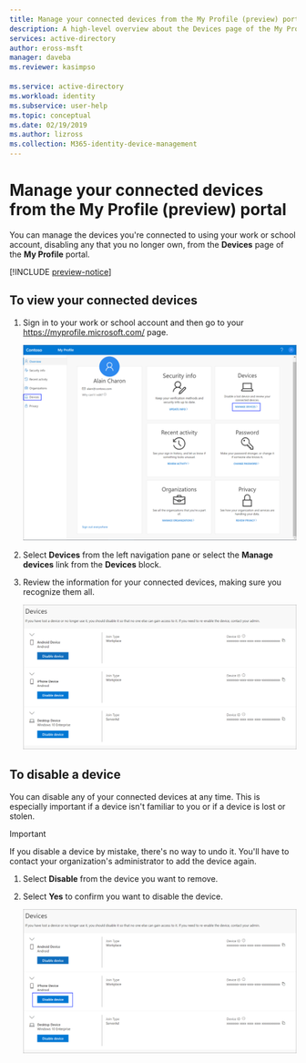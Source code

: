```yaml
---
title: Manage your connected devices from the My Profile (preview) portal - Azure Active Directory | Microsoft Docs
description: A high-level overview about the Devices page of the My Profile portal.
services: active-directory
author: eross-msft
manager: daveba
ms.reviewer: kasimpso

ms.service: active-directory
ms.workload: identity
ms.subservice: user-help
ms.topic: conceptual
ms.date: 02/19/2019
ms.author: lizross
ms.collection: M365-identity-device-management
---
```


# Manage your connected devices from the My Profile (preview) portal
You can manage the devices you're connected to using your work or school account, disabling any that you no longer own, from the **Devices** page of the **My Profile** portal.

[!INCLUDE [preview-notice](../../../includes/active-directory-end-user-preview-notice-myprofile.md)]

## To view your connected devices
1. Sign in to your work or school account and then go to your https://myprofile.microsoft.com/ page.

    ![My Profile page, showing highlighted Devices links](media/myprofile-portal/myprofile-portal-devices-links.png)

2. Select **Devices** from the left navigation pane or select the **Manage devices** link from the **Devices** block.

3. Review the information for your connected devices, making sure you recognize them all. 

    ![Device page, showing connected devices](media/myprofile-portal/myprofile-portal-devices-page.png)

## To disable a device
You can disable any of your connected devices at any time. This is especially important if a device isn't familiar to you or if a device is lost or stolen.

>[!Important]
>If you disable a device by mistake, there's no way to undo it. You'll have to contact your organization's administrator to add the device again.

1. Select **Disable** from the device you want to remove.

2. Select **Yes** to confirm you want to disable the device.

    ![Device page with highlighted Disable link](media/myprofile-portal/myprofile-portal-devices-disable.png)